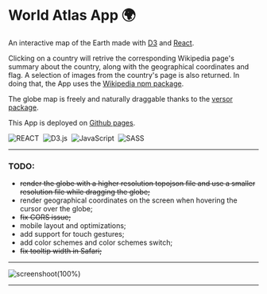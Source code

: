 # World Atlas App 🌍

An interactive map of the Earth made with [D3](https://d3js.org/) and [React](https://reactjs.org/).


Clicking on a country will retrive the corresponding Wikipedia page's summary about the country, along with the geographical coordinates and flag.
A selection of images from the country's page is also returned.
In doing that, the App uses the [Wikipedia npm package](https://www.npmjs.com/package/wikipedia).


The globe map is freely and naturally draggable thanks to the [versor package](https://www.npmjs.com/package/versor).

This App is deployed on [Github pages](https://marcocosta1618.github.io/world-atlas-app/). 

![REACT](https://img.shields.io/badge/REACT-grey.svg?&logo=react&logoColor=blue)&nbsp;
![D3.js](https://img.shields.io/badge/D3.js-fff.svg?&logo=d3.js&logoColor=f5854b)&nbsp;
![JavaScript](https://img.shields.io/badge/JavaScript-f7df1e.svg?&logo=javascript&logoColor=black)&nbsp;
![SASS](https://img.shields.io/badge/SASS-cc6699.svg?&logo=sass&logoColor=white)&nbsp;

---

### TODO:
+ ~~render the globe with a higher resolution topojson file and use a smaller resolution file while dragging the globe;~~
+ render geographical coordinates on the screen when hovering the cursor over the globe;
+ ~~fix CORS issue;~~
+ mobile layout and optimizations;
+ add support for touch gestures;
+ add color schemes and color schemes switch;
+ ~~fix tooltip width in Safari;~~

---

![screenshoot(100%)](https://user-images.githubusercontent.com/78434326/170222207-106b6beb-e145-401d-bfaf-4bec6a43857f.png)

---
